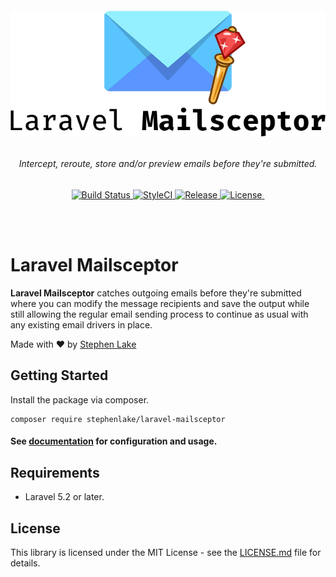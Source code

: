 <h6 align="center">
    <img src="https://raw.githubusercontent.com/stephenlake/laravel-mailsceptor/master/docs/assets/laravel-mailsceptor.png"/>
</h6>

<h6 align="center">
    Intercept, reroute, store and/or preview emails before they're submitted.
</h6>

<p align="center">
    <a href="https://travis-ci.org/stephenlake/laravel-mailsceptor">
        <img src="https://img.shields.io/travis/stephenlake/laravel-mailsceptor/master.svg?style=flat-square" alt="Build Status">
    </a>
    <a href="https://github.styleci.io/repos/148940371">
        <img src="https://github.styleci.io/repos/148940371/shield?branch=master&style=flat-square" alt="StyleCI">
    </a>
    <a href="https://github.com/stephenlake/laravel-mailsceptor">
        <img src="https://img.shields.io/github/release/stephenlake/laravel-mailsceptor.svg?style=flat-square" alt="Release">
    </a>
    <a href="https://github.com/stephenlake/laravel-mailsceptor/LICENSE.md">
        <img src="https://img.shields.io/badge/license-MIT-blue.svg?style=flat-square" alt="License">
    </a>
    <a href="https://packagist.org/packages/stephenlake/laravel-mailsceptor">
        <img src="https://img.shields.io/packagist/dt/stephenlake/laravel-mailsceptor.svg?style=flat-square" alt="">
    </a>
</p>

<br><br>

# Laravel Mailsceptor

**Laravel Mailsceptor** catches outgoing emails before they're submitted where you can modify the message recipients and save the output while still allowing the regular email sending process to continue as usual with any existing email drivers in place.

Made with ❤️ by [Stephen Lake](http://stephenlake.github.io/)

## Getting Started

Install the package via composer.

    composer require stephenlake/laravel-mailsceptor

#### See [documentation](https://stephenlake.github.io/laravel-mailsceptor) for configuration and usage.

## Requirements

-   Laravel 5.2 or later.

## License

This library is licensed under the MIT License - see the [LICENSE.md](LICENSE.md) file for details.
